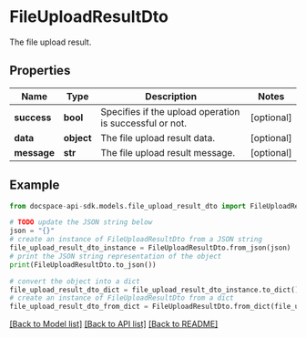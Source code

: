 # FileUploadResultDto
The file upload result.

## Properties

Name | Type | Description | Notes
------------ | ------------- | ------------- | -------------
**success** | **bool** | Specifies if the upload operation is successful or not. | [optional] 
**data** | **object** | The file upload result data. | [optional] 
**message** | **str** | The file upload result message. | [optional] 

## Example

```python
from docspace-api-sdk.models.file_upload_result_dto import FileUploadResultDto

# TODO update the JSON string below
json = "{}"
# create an instance of FileUploadResultDto from a JSON string
file_upload_result_dto_instance = FileUploadResultDto.from_json(json)
# print the JSON string representation of the object
print(FileUploadResultDto.to_json())

# convert the object into a dict
file_upload_result_dto_dict = file_upload_result_dto_instance.to_dict()
# create an instance of FileUploadResultDto from a dict
file_upload_result_dto_from_dict = FileUploadResultDto.from_dict(file_upload_result_dto_dict)
```
[[Back to Model list]](../README.md#documentation-for-models) [[Back to API list]](../README.md#documentation-for-api-endpoints) [[Back to README]](../README.md)


